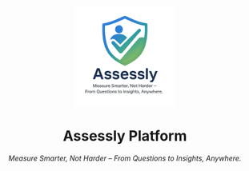 <div align="center">
  <img src="https://raw.githubusercontent.com/linolazarous/assesslyplatform/main/public/logo.png" width="200" alt="Assessly Platform Logo">
  <h1>Assessly Platform</h1>
  <p><em>Measure Smarter, Not Harder – From Questions to Insights, Anywhere.</em></p>
</div>

